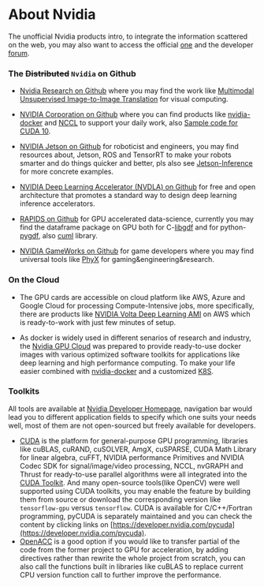 # About Nvidia
The unofficial Nvidia products intro, to integrate the information scattered on the web, you may also want to access the official [one](https://developer.nvidia.com/) and the developer [forum](https://devtalk.nvidia.com).

### The ~~Distributed~~ `Nvidia` on Github
+ [Nvidia Research on Github](https://github.com/NVlabs) where you may find the work like [
Multimodal Unsupervised Image-to-Image Translation](https://github.com/NVlabs/MUNIT) for visual computing.

+ [NVIDIA Corporation on Github](https://github.com/Nvidia) where you can find products like [nvidia-docker](https://github.com/NVIDIA/nvidia-docker) and [NCCL](https://github.com/NVIDIA/nccl) to support your daily work, also [Sample code for CUDA 10](https://github.com/NVIDIA/cuda-samples).

+ [NVIDIA Jetson on Github](https://github.com/NVIDIA-Jetson) for roboticist and engineers, you may find resources about, Jetson, ROS and TensorRT to make your robots smarter and do things quicker and better, pls also see [Jetson-Inference](https://github.com/dusty-nv/jetson-inference) for more concrete examples.
+ [NVIDIA Deep Learning Accelerator (NVDLA) on Github](https://github.com/nvdla/) for free and open architecture that promotes a standard way to design deep learning inference accelerators.
+ [RAPIDS on Github](https://github.com/RAPIDSai) for GPU accelerated data-science, currently you may find the dataframe package on GPU both for C-[libgdf](https://github.com/rapidsai/libgdf) and for python-[pygdf](https://github.com/rapidsai/pygdf), also [cuml](https://github.com/rapidsai/cuml) library.
+ [NVIDIA GameWorks on Github](https://github.com/NVIDIAGameWorks) for game developers where you may find universal tools like [PhyX](https://github.com/NVIDIAGameWorks/PhysX) for gaming&engineering&research.

### On the Cloud
+ The GPU cards are accessible on cloud platform like AWS, Azure and Google Cloud for processing Compute-Intensive jobs, more specifically, there are products like [NVIDIA Volta Deep Learning AMI](https://aws.amazon.com/marketplace/pp/B076K31M1S)  on AWS which is ready-to-work with just few minutes of setup.

+ As docker is widely used in different senarios of research and industry, the [Nvidia GPU Cloud](https://ngc.nvidia.com/) was prepared to provide ready-to-use docker images with various optimized software toolkits for applications like deep learning and high performance computing. To make your life easier combined with [nvidia-docker](https://github.com/NVIDIA/nvidia-docker/) and a customized [K8S](https://github.com/NVIDIA/kubernetes).

### Toolkits

All tools are available at [Nvidia Developer Homepage](https://developer.nvidia.com/), navigation bar would lead you to different application fields to specify which one suits your needs well, most of them are not open-sourced but freely available for developers.

+ [CUDA](https://developer.nvidia.com/cuda-zone) is the platform for general-purpose GPU programming, libraries like cuBLAS, cuRAND, cuSOLVER, AmgX, cuSPARSE, CUDA Math Library for linear algebra, cuFFT, NVIDIA performance Primitives and NVIDIA Codec SDK for signal/image/video processing, NCCL, nvGRAPH and Thrust for ready-to-use parallel algorithms were all integrated into the [CUDA Toolkit](https://developer.nvidia.com/cuda-downloads). And many open-source tools(like OpenCV) were well supported using CUDA toolkits, you may enable the feature by building them from source or download the corresponding version like `tensorflow-gpu` versus `tensorflow`. CUDA is available for C/C++/Fortran programming, pyCUDA is separately maintained and you can check the content by clicking links on [https://developer.nvidia.com/pycuda](https://developer.nvidia.com/pycuda).
+ [OpenACC](https://developer.nvidia.com/openacc) is a good option if you would like to transfer partial of the code from the former project to GPU for acceleration, by adding directives rather than rewrite the whole project from scratch, you can also call the functions built in libraries like cuBLAS to replace current CPU version function call to further improve the performance.
